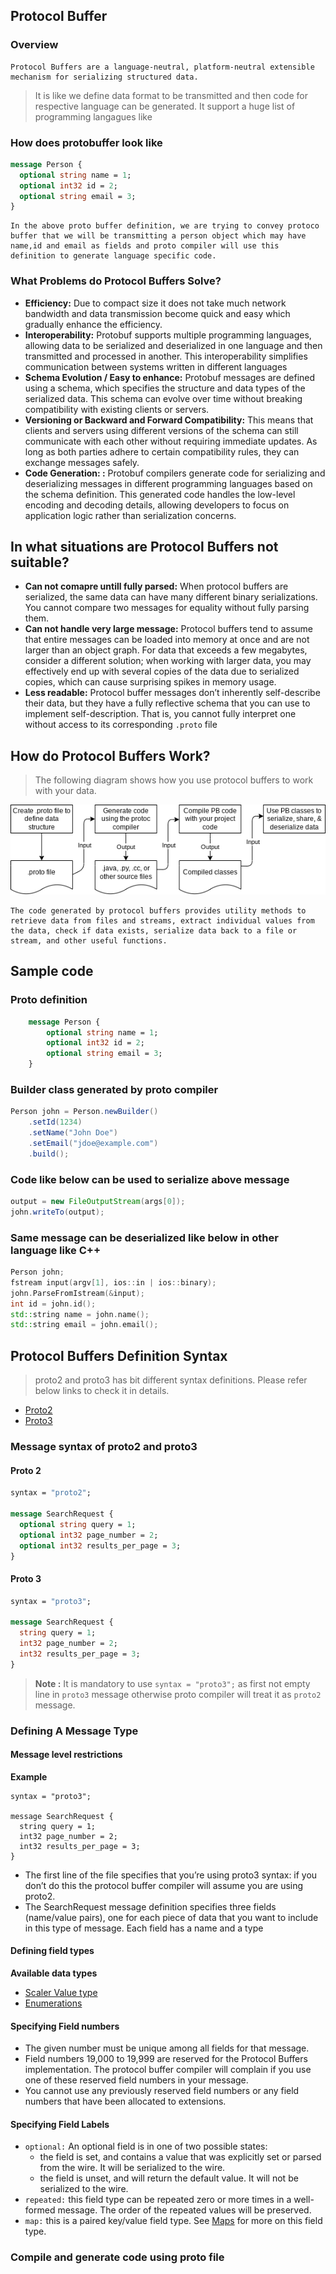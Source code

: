 ## Protocol Buffer

### Overview
    Protocol Buffers are a language-neutral, platform-neutral extensible mechanism for serializing structured data.

> It is like we define data format to be transmitted and then code for respective language can be generated. It support a huge list of programming langagues like
    
### How does protobuffer look like
```proto
message Person {
  optional string name = 1;
  optional int32 id = 2;
  optional string email = 3;
}
```
    In the above proto buffer definition, we are trying to convey protoco buffer that we will be transmitting a person object which may have name,id and email as fields and proto compiler will use this definition to generate language specific code.

### What Problems do Protocol Buffers Solve?
* **Efficiency:** Due to compact size it does not take much network bandwidth and data transmission become quick and easy which gradually enhance the efficiency.
* **Interoperability:** Protobuf supports multiple programming languages, allowing data to be serialized and deserialized in one language and then transmitted and processed in another. This interoperability simplifies communication between systems written in different languages
* **Schema Evolution / Easy to enhance:** Protobuf messages are defined using a schema, which specifies the structure and data types of the serialized data. This schema can evolve over time without breaking compatibility with existing clients or servers.
* **Versioning or Backward and Forward Compatibility:** This means that clients and servers using different versions of the schema can still communicate with each other without requiring immediate updates. As long as both parties adhere to certain compatibility rules, they can exchange messages safely.
* **Code Generation: :** Protobuf compilers generate code for serializing and deserializing messages in different programming languages based on the schema definition. This generated code handles the low-level encoding and decoding details, allowing developers to focus on application logic rather than serialization concerns.

## In what situations are Protocol Buffers not suitable?
* **Can not comapre untill fully parsed:** When protocol buffers are serialized, the same data can have many different binary serializations. You cannot compare two messages for equality without fully parsing them.
* **Can not handle very large message:** Protocol buffers tend to assume that entire messages can be loaded into memory at once and are not larger than an object graph. For data that exceeds a few megabytes, consider a different solution; when working with larger data, you may effectively end up with several copies of the data due to serialized copies, which can cause surprising spikes in memory usage.
* **Less readable:** Protocol buffer messages don’t inherently self-describe their data, but they have a fully reflective schema that you can use to implement self-description. That is, you cannot fully interpret one without access to its corresponding ```.proto``` file 

## How do Protocol Buffers Work? 
>The following diagram shows how you use protocol buffers to work with your data.

![Protocol Buffers](/images/protocol-buffers-concepts.png)

    The code generated by protocol buffers provides utility methods to retrieve data from files and streams, extract individual values from the data, check if data exists, serialize data back to a file or stream, and other useful functions.

## Sample code
### Proto definition
```proto
    message Person {
        optional string name = 1;
        optional int32 id = 2;
        optional string email = 3;
    }
```

### Builder class generated by proto compiler
```java
Person john = Person.newBuilder()
    .setId(1234)
    .setName("John Doe")
    .setEmail("jdoe@example.com")
    .build();

```

### Code like below can be used to serialize above message
```java
output = new FileOutputStream(args[0]);
john.writeTo(output);
```

### Same message can be deserialized like below in other language like C++
```c++
Person john;
fstream input(argv[1], ios::in | ios::binary);
john.ParseFromIstream(&input);
int id = john.id();
std::string name = john.name();
std::string email = john.email();
```

## Protocol Buffers Definition Syntax 
> proto2 and proto3 has bit different syntax definitions. Please refer below links to check it in details.
* [Proto2](https://protobuf.dev/programming-guides/proto2/)
* [Proto3](https://protobuf.dev/programming-guides/proto3/)

### Message syntax of proto2 and proto3
#### Proto 2
```proto
syntax = "proto2";

message SearchRequest {
  optional string query = 1;
  optional int32 page_number = 2;
  optional int32 results_per_page = 3;
}
```

#### Proto 3
```proto
syntax = "proto3";

message SearchRequest {
  string query = 1;
  int32 page_number = 2;
  int32 results_per_page = 3;
}
```

> **Note :** It is mandatory to use ```syntax = "proto3";``` as first not empty line in ```proto3``` message otherwise proto compiler will treat it as ```proto2``` message.

### Defining A Message Type

#### **Message level restrictions**
**Example** 
```
syntax = "proto3";

message SearchRequest {
  string query = 1;
  int32 page_number = 2;
  int32 results_per_page = 3;
}
```
* The first line of the file specifies that you’re using proto3 syntax: if you don’t do this the protocol buffer compiler will assume you are using proto2. 
* The SearchRequest message definition specifies three fields (name/value pairs), one for each piece of data that you want to include in this type of message. Each field has a name and a type

#### Defining field types
**Available data types**
* [Scaler Value type](https://protobuf.dev/programming-guides/proto3/#scalar)
* [Enumerations](https://protobuf.dev/programming-guides/proto3/#enum)

#### Specifying Field numbers
* The given number must be unique among all fields for that message.
* Field numbers 19,000 to 19,999 are reserved for the Protocol Buffers implementation. The protocol buffer compiler will complain if you use one of these reserved field numbers in your message.
* You cannot use any previously reserved field numbers or any field numbers that have been allocated to extensions.

#### Specifying Field Labels 
* ```optional:``` An optional field is in one of two possible states:
    - the field is set, and contains a value that was explicitly set or parsed from the wire. It will be serialized to the wire.
    - the field is unset, and will return the default value. It will not be serialized to the wire.
* ```repeated:``` this field type can be repeated zero or more times in a well-formed message. The order of the repeated values will be preserved.
* ```map:``` this is a paired key/value field type. See [Maps](https://protobuf.dev/programming-guides/encoding/#maps) for more on this field type.
    

### Compile and generate code using proto file
